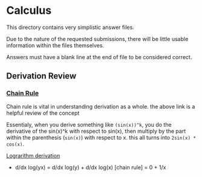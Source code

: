 # Calculus

This directory contains very simplistic answer files.

Due to the nature of the requested submissions, there will be little usable information within the files themselves.

Answers must have a blank line at the end of file to be considered correct.


## Derivation Review

### [Chain Rule](https://www.khanacademy.org/math/ap-calculus-ab/ab-differentiation-2-new/ab-3-1a/v/chain-rule-introduction)

Chain rule is vital in understanding derivation as a whole. the above link is a helpful review of the concept

Essentialy, when you derive something like `(sin(x))^k`, you do the derivative of the sin(x)^k with respect to sin(x), then multiply by the part within the parenthesis (`sin(x)`) with respect to x. this all turns into `2sin(x) * cos(x)`.

[Lograrithm derivation](https://brilliant.org/wiki/derivative-of-logarithmic-functions/)

* d/dx log(yx) = d/dx log(y) + d/dx log(x) [chain rule] = 0 + 1/x

